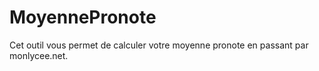 # MoyennePronote
Cet outil vous permet de calculer votre moyenne pronote en passant par monlycee.net.
